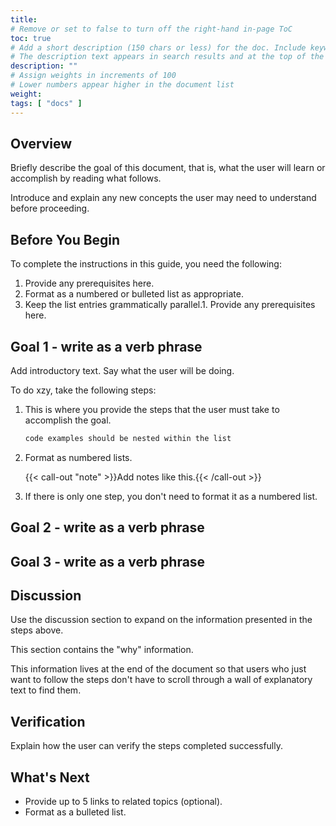 ```yaml
---
title: 
# Remove or set to false to turn off the right-hand in-page ToC
toc: true
# Add a short description (150 chars or less) for the doc. Include keywords for SEO. 
# The description text appears in search results and at the top of the doc.
description: ""
# Assign weights in increments of 100
# Lower numbers appear higher in the document list
weight: 
tags: [ "docs" ]
---
```


## Overview

Briefly describe the goal of this document, that is, what the user will learn or accomplish by reading what follows.

Introduce and explain any new concepts the user may need to understand before proceeding.

## Before You Begin

To complete the instructions in this guide, you need the following:

1. Provide any prerequisites here.
2. Format as a numbered or bulleted list as appropriate.
3. Keep the list entries grammatically parallel.1. Provide any prerequisites here.

## Goal 1 - write as a verb phrase

Add introductory text. Say what the user will be doing.

To do xzy, take the following steps:

1. This is where you provide the steps that the user must take to accomplish the goal.

    ```bash
    code examples should be nested within the list
    ```

2. Format as numbered lists.

    {{< call-out "note" >}}Add notes like this.{{< /call-out >}}

3. If there is only one step, you don't need to format it as a numbered list.

## Goal 2 - write as a verb phrase

## Goal 3  - write as a verb phrase

## Discussion

Use the discussion section to expand on the information presented in the steps above.

This section contains the "why" information.

This information lives at the end of the document so that users who just want to follow the steps don't have to scroll through a wall of explanatory text to find them.

## Verification

Explain how the user can verify the steps completed successfully.

## What's Next

- Provide up to 5 links to related topics (optional).
- Format as a bulleted list.
